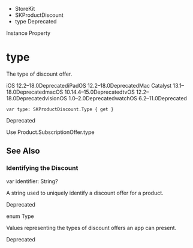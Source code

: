 

- StoreKit
- SKProductDiscount
-  type Deprecated

Instance Property

# type

The type of discount offer.

iOS 12.2–18.0DeprecatediPadOS 12.2–18.0DeprecatedMac Catalyst 13.1–18.0DeprecatedmacOS 10.14.4–15.0DeprecatedtvOS 12.2–18.0DeprecatedvisionOS 1.0–2.0DeprecatedwatchOS 6.2–11.0Deprecated

``` source
var type: SKProductDiscount.Type { get }
```

Deprecated

Use Product.SubscriptionOffer.type

## See Also

### Identifying the Discount

var identifier: String?

A string used to uniquely identify a discount offer for a product.

Deprecated

enum Type

Values representing the types of discount offers an app can present.

Deprecated

